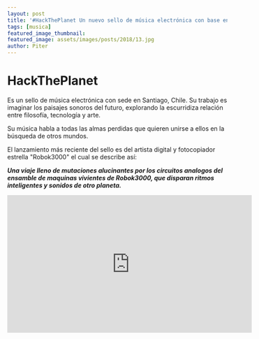 ```yaml
---
layout: post
title: '#HackThePlanet Un nuevo sello de música electrónica con base en Chile'
tags: [musica]
featured_image_thumbnail:
featured_image: assets/images/posts/2018/13.jpg
author: Piter
---
```


# HackThePlanet


Es un sello de música electrónica con sede en Santiago, Chile. Su trabajo es imaginar los paisajes sonoros del futuro, explorando la escurridiza relación entre filosofía, tecnología y arte.

Su música habla a todas las almas perdidas que quieren unirse a ellos en la búsqueda de otros mundos.

El lanzamiento más reciente del sello es del artista digital y fotocopiador estrella "Robok3000" el cual se describe así:

***Una viaje lleno de mutaciones alucinantes por los circuitos analogos del ensamble de maquinas vivientes de Robok3000, que disparan ritmos inteligentes y sonidos de otro planeta.***

<iframe width="560" height="315" src="https://www.youtube.com/embed/QrSiXqFfpEA" frameborder="0" allow="accelerometer; autoplay; encrypted-media; gyroscope; picture-in-picture" allowfullscreen></iframe>
